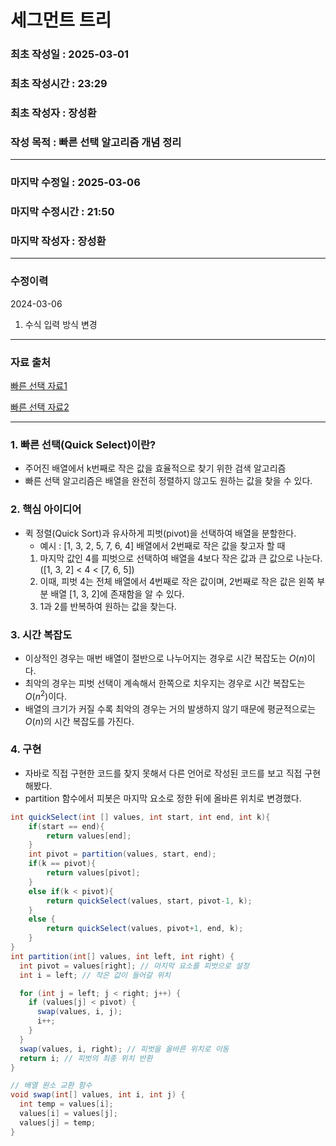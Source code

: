 # 세그먼트 트리

### 최초 작성일 : 2025-03-01
### 최초 작성시간 : 23:29
### 최초 작성자 : 장성환
### 작성 목적 : 빠른 선택 알고리즘 개념 정리

---

### 마지막 수정일 : 2025-03-06
### 마지막 수정시간 : 21:50
### 마지막 작성자 : 장성환

---

### 수정이력

2024-03-06
1. 수식 입력 방식 변경

---

### 자료 출처

[빠른 선택 자료1](https://yoeubi.github.io/data-structure/11-index)

[빠른 선택 자료2](https://www.daleseo.com/quick-select/)

---
### 1. 빠른 선택(Quick Select)이란?

* 주어진 배열에서 k번째로 작은 값을 효율적으로 찾기 위한 검색 알고리즘  
* 빠른 선택 알고리즘은 배열을 완전히 정렬하지 않고도 원하는 값을 찾을 수 있다.

### 2. 핵심 아이디어

* 퀵 정렬(Quick Sort)과 유사하게 피벗(pivot)을 선택하여 배열을 분할한다.
  * 예시 : [1, 3, 2, 5, 7, 6, 4] 배열에서 2번째로 작은 값을 찾고자 할 때 
  1. 마지막 값인 4를 피벗으로 선택하여 배열을 4보다 작은 값과 큰 값으로 나눈다.([1, 3, 2] < 4 < [7, 6, 5])
  2. 이때, 피벗 4는 전체 배열에서 4번째로 작은 값이며, 2번째로 작은 값은 왼쪽 부분 배열 [1, 3, 2]에 존재함을 알 수 있다.
  3. 1과 2를 반복하여 원하는 값을 찾는다.

### 3. 시간 복잡도

* 이상적인 경우는 매번 배열이 절반으로 나누어지는 경우로 시간 복잡도는 $O(n)$이다.
* 최악의 경우는 피벗 선택이 계속해서 한쪽으로 치우지는 경우로 시간 복잡도는 $O(n^2)$이다.
* 배열의 크기가 커질 수록 최악의 경우는 거의 발생하지 않기 때문에 평균적으로는 $O(n)$의 시간 복잡도를 가진다.

### 4. 구현

* 자바로 직접 구현한 코드를 찾지 못해서 다른 언어로 작성된 코드를 보고 직접 구현해봤다.
* partition 함수에서 피봇은 마지막 요소로 정한 뒤에 올바른 위치로 변경했다.
```java
int quickSelect(int [] values, int start, int end, int k){
    if(start == end){
        return values[end];
    }
    int pivot = partition(values, start, end);
    if(k == pivot){
        return values[pivot];
    }
    else if(k < pivot){
        return quickSelect(values, start, pivot-1, k);
    }
    else {
        return quickSelect(values, pivot+1, end, k);
    }
}
int partition(int[] values, int left, int right) {
  int pivot = values[right]; // 마지막 요소를 피벗으로 설정
  int i = left; // 작은 값이 들어갈 위치

  for (int j = left; j < right; j++) {
    if (values[j] < pivot) {
      swap(values, i, j);
      i++;
    }
  }
  swap(values, i, right); // 피벗을 올바른 위치로 이동
  return i; // 피벗의 최종 위치 반환
}

// 배열 원소 교환 함수
void swap(int[] values, int i, int j) {
  int temp = values[i];
  values[i] = values[j];
  values[j] = temp;
}
```